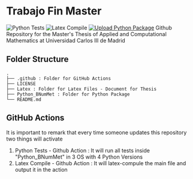 # Trabajo Fin Master
![Python Tests](https://github.com/fbellidopazos/Trabajo-Fin-Master/actions/workflows/PythonTests.yml/badge.svg)
![Latex Compile](https://github.com/fbellidopazos/Trabajo-Fin-Master/actions/workflows/LatexCompilation.yml/badge.svg)
[![Upload Python Package](https://github.com/fbpazos/Trabajo-Fin-Master/actions/workflows/PythonPublish.yml/badge.svg)](https://github.com/fbpazos/Trabajo-Fin-Master/actions/workflows/PythonPublish.yml)
Github Repository for the Master's Thesis of Applied and Computational Mathematics at Universidad Carlos III de Madrid
 
 ## Folder Structure
 ```
.
├── .github : Folder for GitHub Actions
├── LICENSE
├── Latex : Folder for Latex Files - Document for Thesis
├── Python_BNumMet : Folder for Python Package
└── README.md 
```

## GitHub Actions
It is important to remark that every time someone updates this repository two things will activate
1. Python Tests - Github Action : It will run all tests inside "Python_BNumMet" in 3 OS with 4 Python Versions
2. Latex Compile - Github Action : It will latex-compule the main file and output it in the action
